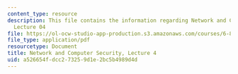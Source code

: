 ```yaml
---
content_type: resource
description: This file contains the information regarding Network and Computer Security,
  Lecture 04
file: https://ol-ocw-studio-app-production.s3.amazonaws.com/courses/6-857-network-and-computer-security-spring-2014/a526654fdcc273259d1e2bc5b4989d4d_MIT6_857S14_Lec04.pdf
file_type: application/pdf
resourcetype: Document
title: Network and Computer Security, Lecture 4
uid: a526654f-dcc2-7325-9d1e-2bc5b4989d4d
---
```

